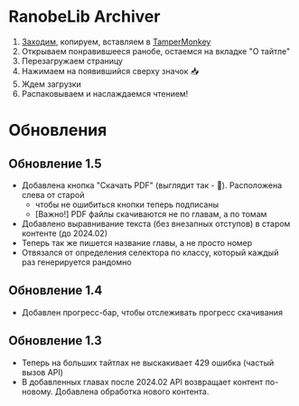# RanobeLib Archiver

1. [Заходим](./RanobeLibArchiver.js), копируем, вставляем в [TamperMonkey](https://www.tampermonkey.net/)
2. Открываем понравившееся ранобе, остаемся на вкладке "О тайтле"
3. Перезагружаем страницу
4. Нажимаем на появившийся сверху значок 📥
5. Ждем загрузки
6. Распаковываем и наслаждаемся чтением!

# Обновления

## Обновление 1.5

- Добавлена кнопка "Скачать PDF" (выглядит так - 📖). Расположена слева от старой
    - чтобы не ошибиться кнопки теперь подписаны
    - [Важно!] PDF файлы скачиваются не по главам, а по томам
- Добавлено выравнивание текста (без внезапных отступов) в старом контенте (до 2024.02)
- Теперь так же пишется название главы, а не просто номер
- Отвязался от определения селектора по классу, который каждый раз генерируется рандомно

## Обновление 1.4

- Добавлен прогресс-бар, чтобы отслеживать прогресс скачивания

## Обновление 1.3

- Теперь на больших тайтлах не выскакивает 429 ошибка (частый вызов API)
- В добавленных главах после 2024.02 API возвращает контент по-новому. Добавлена обработка нового контента.

